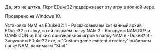 Да, это не шутка. Порт EDuke32 поддерживает эту игру в полной мере.

Проверено на Windows 10.

Установка NAM на EDuke32:
1 - Распаковываем скачанный архив EDuke32 в папку, в ней создаём папку NAM
2 - Копируем NAM.GRP и GAME.CON из папки с оригинальной игрой в папку NAM в EDuke32
3 - Запускаем EDuke32.exe, в "Custom game content directory" выбираем папку NAM, нажимаем "Start"
